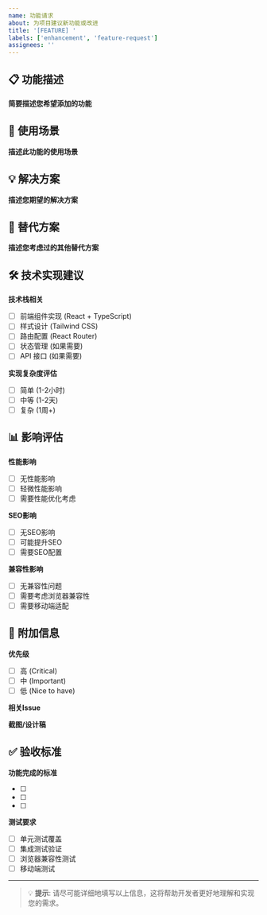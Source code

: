 ```yaml
---
name: 功能请求
about: 为项目建议新功能或改进
title: '[FEATURE] '
labels: ['enhancement', 'feature-request']
assignees: ''
---
```


## 📋 功能描述

**简要描述您希望添加的功能**

<!-- 简洁明了地描述您想要的功能 -->
<!-- 💡 建议: 用1-2句话概括功能核心，避免过于复杂的技术细节 -->

## 🎯 使用场景

**描述此功能的使用场景**

<!-- 说明什么情况下需要此功能，解决什么问题 -->
<!-- 🎮 提示: 可以结合Minecraft服务器的具体使用场景来说明 -->

## 💡 解决方案

**描述您期望的解决方案**

<!-- 详细描述您希望此功能如何工作 -->
<!-- ⚙️ 建议: 描述用户交互流程和预期的结果 -->

## 🔀 替代方案

**描述您考虑过的其他替代方案**

<!-- 如果有其他实现方式，请说明为什么选择当前方案 -->
<!-- 🤔 提示: 可以对比不同方案的优缺点，帮助开发者理解您的需求 -->

## 🛠 技术实现建议

**技术栈相关**

<!-- 勾选涉及的技术领域，帮助开发者评估实现复杂度 -->

- [ ] 前端组件实现 (React + TypeScript) <!-- 新的UI组件或页面 -->
- [ ] 样式设计 (Tailwind CSS) <!-- 界面设计和响应式适配 -->
- [ ] 路由配置 (React Router) <!-- 新页面或导航变更 -->
- [ ] 状态管理 (如果需要) <!-- Zustand全局状态或组件状态 -->
- [ ] API 接口 (如果需要) <!-- 后端数据获取或提交 -->

**实现复杂度评估**

<!-- 帮助开发者估算工作量和排期优先级 -->

- [ ] 简单 (1-2小时) <!-- 样式调整、文本更改等 -->
- [ ] 中等 (1-2天) <!-- 新组件开发、功能集成等 -->
- [ ] 复杂 (1周+) <!-- 架构变更、复杂业务逻辑等 -->

## 📊 影响评估

**性能影响**

<!-- 评估新功能对网站加载速度和响应性能的影响 -->

- [ ] 无性能影响 <!-- 纯展示性功能或小优化 -->
- [ ] 轻微性能影响 <!-- 需要加载额外资源但影响小 -->
- [ ] 需要性能优化考虑 <!-- 复杂计算或大量数据处理 -->

**SEO影响**

<!-- Voidix作为游戏服务器网站，搜索引擎优化对吸引玩家很重要 -->

- [ ] 无SEO影响 <!-- 内部功能或交互优化 -->
- [ ] 可能提升SEO <!-- 新内容页面或信息展示 -->
- [ ] 需要SEO配置 <!-- sitemap更新、meta标签等 -->

**兼容性影响**

<!-- 评估对不同设备和浏览器的兼容性要求 -->

- [ ] 无兼容性问题 <!-- 使用成熟技术和标准组件 -->
- [ ] 需要考虑浏览器兼容性 <!-- 使用新API或特性 -->
- [ ] 需要移动端适配 <!-- 新界面或交互方式 -->

## 🔧 附加信息

**优先级**

- [ ] 高 (Critical)
- [ ] 中 (Important)
- [ ] 低 (Nice to have)

**相关Issue**

<!-- 如果有相关的issue，请链接 -->

**截图/设计稿**

<!-- 如果有相关的UI设计或截图，请添加 -->

## ✅ 验收标准

**功能完成的标准**

<!-- 列出此功能完成后应该满足的条件 -->
<!-- 💡 建议: 描述具体、可测试的完成标准，避免模糊表述 -->
<!-- 示例: "用户可以在首页看到实时在线玩家数"、"服务器状态显示准确无误" -->

- [ ] <!-- 功能可以正常使用，达到预期效果 -->
- [ ] <!-- 界面显示正确，符合设计要求 -->
- [ ] <!-- 数据获取和处理准确无误 -->

**测试要求**

- [ ] 单元测试覆盖
- [ ] 集成测试验证
- [ ] 浏览器兼容性测试
- [ ] 移动端测试

---

> 💡
> **提示**: 请尽可能详细地填写以上信息，这将帮助开发者更好地理解和实现您的需求。
